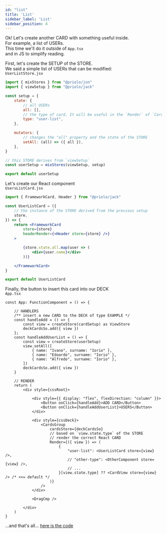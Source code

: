 ```yaml
---
id: "list"
title: 'List'
sidebar_label: 'List'
sidebar_position: 4
---
```


Ok! Let's create another CARD with something useful inside.  
For example, a list of USERs.  
This time we'll do it outside of `App.tsx`  
and in JS to simplify reading.  

First, let's create the SETUP of the STORE.  
We said a simple list of USERs that can be modified:  
`UserListStore.jsx`

```js title="UserListStore.jsx"
import { mixStores } from "@priolo/jon"
import { viewSetup } from "@priolo/jack"

const setup = {
	state: {
		// all USERs
		all: [],
		// the type of card. It will be useful in the `Render` of `CardsGroup`
		type: "user-list",
	},

	mutators: {
		// changes the "all" property and the state of the STORE
		setAll: (all) => ({ all }),
	},
}

// this STORE derives from `viewSetup`
const userSetup = mixStores(viewSetup, setup)

export default userSetup
```

Let's create our React component  
`UsersListCard.jsx`

```jsx title="UsersListCard.jsx"
import { FrameworkCard, Header } from "@priolo/jack"

const UserListCard = ({
	// the instance of the STORE derived from the previous setup
    store,
}) => {
    return <FrameworkCard
        store={store}
        headerRender={<Header store={store} />}
    >

        {store.state.all.map(user => (
            <div>{user.name}</div>
        ))}

    </FrameworkCard>
}

export default UserListCard
```

Finally, the button to insert this card into our DECK  
`App.tsx`

```tsx title="App.tsx"
const App: FunctionComponent = () => {

	// HANDLERS
	/** insert a new CARD to the DECK of type EXAMPLE */
	const handleAdd = () => {
		const view = createStore(cardSetup) as ViewStore
		deckCardsSo.add({ view })
	};
	const handleAddUserList = () => {
		const view = createStore(userSetup)
		view.setAll([
			{ name: "Ivano", surname: "Iorio" },
			{ name: "Edoardo", surname: "Iorio" },
			{ name: "Alfredo", surname: "Iorio" },
		])
		deckCardsSo.add({ view })
	}

	// RENDER
	return (
		<div style={cssRoot}>

			<div style={{ display: "flex", flexDirection: "column" }}>
				<Button onClick={handleAdd}>ADD CARD</Button>
				<Button onClick={handleAddUserList}>USERS</Button>
			</div>

			<div style={cssDeck}>
				<CardsGroup
					cardsStore={deckCardsSo}
					// based on `view.state.type` of the STORE 
					// render the correct React CARD
					Render={({ view }) => (
						{
							"user-list": <UserListCard store={view} />,
							// "other-type": <OtherComponent store={view} />,
							// ...
						}[view.state.type] ?? <CardView store={view} /> /* <<= default */
					)}
				/>
			</div>

			<DragCmp />

		</div>
	)
}
```

...and that's all... [here is the code](https://codesandbox.io/p/sandbox/04-list-kzcg2s?file=%2Fsrc%2FApp.tsx%3A14%2C4)